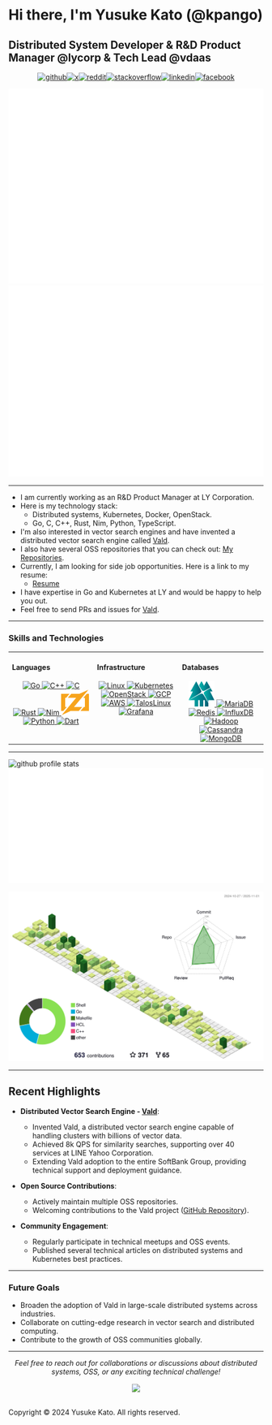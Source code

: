 # Hi there, I'm Yusuke Kato (@kpango)
## Distributed System Developer & R&D Product Manager @lycorp & Tech Lead @vdaas

<p align="center" style="display: flex; gap: 0; justify-content: center; align-items: center; flex-wrap: wrap;">
  <a href="https://github.com/kpango" target="_blank">
    <img src="https://img.shields.io/badge/github-%2324292e.svg?&style=for-the-badge&logo=github&logoColor=white" alt="github" />
  </a>
  <a href="https://x.com/kpang0" target="_blank">
    <img src="https://img.shields.io/badge/X-000?&style=for-the-badge&logo=x&logoColor=white" alt="x" />
  </a>
  <a href="https://www.reddit.com/user/kpang0" target="_blank">
    <img src="https://img.shields.io/badge/reddit-000?&style=for-the-badge&logo=reddit&logoColor=FF4500" alt="reddit" />
  </a>
  <a href="https://stackoverflow.com/users/15798596" target="_blank">
    <img src="https://img.shields.io/badge/stackoverflow-%23F28032.svg?&style=for-the-badge&logo=stackoverflow&logoColor=white" alt="stackoverflow" />
  </a>
  <a href="https://linkedin.com/in/kpango" target="_blank">
    <img src="https://img.shields.io/badge/linkedin-%231E77B5.svg?&style=for-the-badge&logo=linkedin&logoColor=white" alt="linkedin" />
  </a>
  <a href="https://www.facebook.com/kpango0114" target="_blank">
    <img src="https://img.shields.io/badge/facebook-%232E87FB.svg?&style=for-the-badge&logo=facebook&logoColor=white" alt="facebook" />
  </a>
</p>
<p align="center">
  <picture>
    <source media="(prefers-color-scheme: light)"  srcset="output/metrics.base.svg" width="50%" />
    <source media="(prefers-color-scheme: dark)"  srcset="output/metrics.base.svg" width="50%" />
    <img alt="github profile details"    src="https://raw.githubusercontent.com/kpango/kpango/refs/heads/master/output/metrics.base.svg" />
  </picture>
  <picture>
   	<source media="(prefers-color-scheme: dark)"  srcset="output/details.svg" width="49%" />
	<source media="(prefers-color-scheme: light)" srcset="output/details.svg" width="49%" />
	<img alt="github profile details"    src="https://raw.githubusercontent.com/kpango/kpango/refs/heads/master/output/details.svg" />
  </picture>
</p>

---

- I am currently working as an R&D Product Manager at LY Corporation.
- Here is my technology stack:
  - Distributed systems, Kubernetes, Docker, OpenStack.
  - Go, C, C++, Rust, Nim, Python, TypeScript.
- I'm also interested in vector search engines and have invented a distributed vector search engine called [Vald](https://vald.vdaas.org).
- I also have several OSS repositories that you can check out: [My Repositories](https://github.com/kpango?tab=repositories).
- Currently, I am looking for side job opportunities. Here is a link to my resume:
  - [Resume](https://kpango.com)
- I have expertise in Go and Kubernetes at LY and would be happy to help you out.
- Feel free to send PRs and issues for [Vald](https://github.com/vdaas/vald).

---

### Skills and Technologies

<table>
<tr>
<td valign="top" width="33%">

#### Languages
<div align="center">
  <a href="https://go.dev/" target="_blank">
    <img src="https://profilinator.rishav.dev/skills-assets/go-original.svg" alt="Go" height="50" />
  </a>
  <a href="https://isocpp.org/" target="_blank">
    <img src="https://profilinator.rishav.dev/skills-assets/cplusplus-original.svg" alt="C++" height="50" />
  </a>
  <a href="http://www.c-lang.org/" target="_blank">
    <img src="https://profilinator.rishav.dev/skills-assets/c-original.svg" alt="C" height="50" />
  </a>
  <a href="https://www.rust-lang.org" target="_blank">
    <img src="https://profilinator.rishav.dev/skills-assets/rust-plain.svg" alt="Rust" height="50" />
  </a>
  <a href="https://nim-lang.org/" target="_blank">
    <img src="https://raw.githubusercontent.com/nim-lang/assets/refs/heads/master/Art/logo-crown.svg" alt="Nim" height="50" />
  </a>
  <a href="https://ziglang.org/" target="_blank">
    <img src="https://raw.githubusercontent.com/ziglang/logo/refs/heads/master/zig-mark.svg" alt="Zig" height="50" />
  </a>
  <a href="https://www.python.org/" target="_blank">
    <img src="https://profilinator.rishav.dev/skills-assets/python-original.svg" alt="Python" height="50" />
  </a>
  <a href="https://dart.dev/" target="_blank">
    <img src="https://profilinator.rishav.dev/skills-assets/dartlang-icon.svg" alt="Dart" height="50" />
  </a>
</div>
</td>
<td valign="top" width="33%">

#### Infrastructure
<div align="center">
  <a href="https://linux.org/" target="_blank">
    <img src="https://profilinator.rishav.dev/skills-assets/linux-original.svg" alt="Linux" height="50" />
  </a>
  <a href="https://kubernetes.io/" target="_blank">
    <img src="https://profilinator.rishav.dev/skills-assets/kubernetes-icon.svg" alt="Kubernetes" height="50" />
  </a>
  <a href="https://www.openstack.org/" target="_blank">
    <img src="https://profilinator.rishav.dev/skills-assets/openstack.png" alt="OpenStack" height="50" />
  </a>
  <a href="https://console.cloud.google.com/" target="_blank">
    <img src="https://profilinator.rishav.dev/skills-assets/google_cloud-icon.svg" alt="GCP" height="50" />
  </a>
  <a href="https://aws.amazon.com/" target="_blank">
    <img src="https://profilinator.rishav.dev/skills-assets/amazonwebservices-original-wordmark.svg" alt="AWS" height="50" />
  </a>
  <a href="https://www.talos.dev/" target="_blank">
    <img src="https://raw.githubusercontent.com/siderolabs/talos/refs/heads/main/website/assets/icons/logo.svg" alt="TalosLinux" height="50" />
  </a>
  <a href="https://grafana.com/" target="_blank">
    <img src="https://profilinator.rishav.dev/skills-assets/grafana.png" alt="Grafana" height="50" />
  </a>
</div>

</td>
<td valign="top" width="33%">

#### Databases
<div align="center">
  <a href="https://vald.vdaas.org/" target="_blank">
    <img src="https://raw.githubusercontent.com/vdaas/vald/refs/heads/main/assets/image/svg/symbol.svg" alt="Vald" height="50" />
  </a>
  <a href="https://mariadb.org/" target="_blank">
    <img src="https://profilinator.rishav.dev/skills-assets/mariadb.png" alt="MariaDB" height="50" />
  </a>
  <a href="https://valkey.io/" target="_blank">
    <img src="https://profilinator.rishav.dev/skills-assets/redis-original-wordmark.svg" alt="Redis" height="50" />
  </a>
  <a href="https://www.influxdata.com/" target="_blank">
    <img src="https://profilinator.rishav.dev/skills-assets/influxdb.svg" alt="InfluxDB" height="50" />
  </a>
  <a href="https://hadoop.apache.org/" target="_blank">
    <img src="https://profilinator.rishav.dev/skills-assets/apache_hadoop-icon.svg" alt="Hadoop" height="50" />
  </a>
  <a href="https://cassandra.apache.org/" target="_blank">
    <img src="https://profilinator.rishav.dev/skills-assets/apache_cassandra-icon.svg" alt="Cassandra" height="50" />
  </a>
  <a href="https://www.mongodb.com/" target="_blank">
    <img src="https://profilinator.rishav.dev/skills-assets/mongodb-original-wordmark.svg" alt="MongoDB" height="50" />
  </a>
</div>
</td>
</tr>
</table>

---

<p align="left">
  <picture>
    <source media="(prefers-color-scheme: light)" srcset="https://github-readme-stats.vercel.app/api?username=kpango&show_icons=true&theme=tokyonight&count_private=true&hide=issues,prs" width="50%" />
    <source media="(prefers-color-scheme: dark)" srcset="https://github-readme-stats.vercel.app/api?username=kpango&show_icons=true&theme=tokyonight&count_private=true&hide=issues,prs" width="50%" />
    <img alt="github profile stats" src="https://github-readme-stats.vercel.app/api?username=kpango&show_icons=true&theme=tokyonight&count_private=true&hide=issues,prs" />
  </picture>
  <picture>
    <source media="(prefers-color-scheme: light)" srcset="https://raw.githubusercontent.com/kpango/kpango/refs/heads/master/output/metrics.plugin.achievements.compact.svg" width="49%" />
    <source media="(prefers-color-scheme: dark)" srcset="https://raw.githubusercontent.com/kpango/kpango/refs/heads/master/output/metrics.plugin.achievements.compact.svg" width="49%" />
    <img alt="metrics achievements" src="https://raw.githubusercontent.com/kpango/kpango/refs/heads/master/output/metrics.plugin.achievements.compact.svg" />
  </picture>
</p>

<p align="left">
  <picture>
    <source media="(prefers-color-scheme: dark)" srcset="https://raw.githubusercontent.com/kpango/kpango/output-3d-contrib/night.svg" />
    <source media="(prefers-color-scheme: light)" srcset="https://raw.githubusercontent.com/kpango/kpango/output-3d-contrib/day.svg" />
    <img alt="github contributions chart" src="https://raw.githubusercontent.com/kpango/kpango/output-3d-contrib/day.svg" />
  </picture>
</p>

---

## Recent Highlights

- **Distributed Vector Search Engine - [Vald](https://vald.vdaas.org)**:
  - Invented Vald, a distributed vector search engine capable of handling clusters with billions of vector data.
  - Achieved 8k QPS for similarity searches, supporting over 40 services at LINE Yahoo Corporation.
  - Extending Vald adoption to the entire SoftBank Group, providing technical support and deployment guidance.

- **Open Source Contributions**:
  - Actively maintain multiple OSS repositories.
  - Welcoming contributions to the Vald project ([GitHub Repository](https://github.com/vdaas/vald)).

- **Community Engagement**:
  - Regularly participate in technical meetups and OSS events.
  - Published several technical articles on distributed systems and Kubernetes best practices.

---

### Future Goals

- Broaden the adoption of Vald in large-scale distributed systems across industries.
- Collaborate on cutting-edge research in vector search and distributed computing.
- Contribute to the growth of OSS communities globally.

---

<p align="center">
  <i>Feel free to reach out for collaborations or discussions about distributed systems, OSS, or any exciting technical challenge!</i>
</p>
<div align="center">
  <img src="https://komarev.com/ghpvc/?username=kpango&&style=flat-square" align="center" />
</div>

<br/>

Copyright © 2024 Yusuke Kato. All rights reserved.
